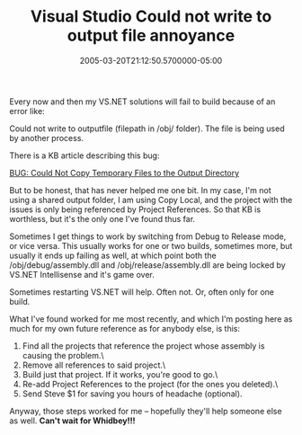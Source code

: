﻿---
title: Visual Studio Could not write to output file annoyance
date: "2005-03-20T21:12:50.5700000-05:00"
description: "Every now and then my VS.NET solutions will fail to build because of an error like: Could not write to outputfile (filepath in /obj/ folder)."
featuredImage: /img/default-post-image.jpg
---

Every now and then my VS.NET solutions will fail to build because of an error like:

Could not write to outputfile (filepath in /obj/ folder). The file is being used by another process.

There is a KB article describing this bug:

[BUG: Could Not Copy Temporary Files to the Output Directory](http://support.microsoft.com/kb/313512/EN-US)

But to be honest, that has never helped me one bit. In my case, I'm not using a shared output folder, I am using Copy Local, and the project with the issues is only being referenced by Project References. So that KB is worthless, but it's the only one I've found thus far.

Sometimes I get things to work by switching from Debug to Release mode, or vice versa. This usually works for one or two builds, sometimes more, but usually it ends up failing as well, at which point both the /obj/debug/assembly.dll and /obj/release/assembly.dll are being locked by VS.NET Intellisense and it's game over.

Sometimes restarting VS.NET will help. Often not. Or, often only for one build.

What I've found worked for me most recently, and which I'm posting here as much for my own future reference as for anybody else, is this:

1) Find all the projects that reference the project whose assembly is causing the problem.\
2) Remove all references to said project.\
3) Build just that project. If it works, you're good to go.\
4) Re-add Project References to the project (for the ones you deleted).\
5) Send Steve $1 for saving you hours of headache (optional).

Anyway, those steps worked for me – hopefully they'll help someone else as well. **Can't wait for Whidbey!!!**


